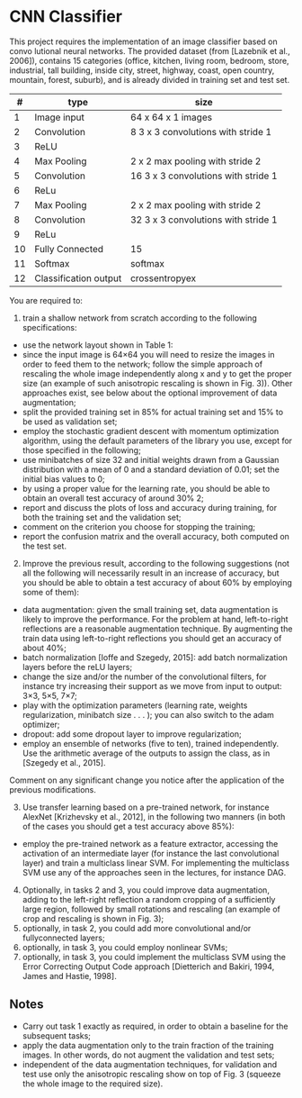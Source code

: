 # CNN Classifier

This project requires the implementation of an image classifier based on convo lutional neural networks. The provided dataset (from [Lazebnik et al., 2006]), contains 15 categories (office, kitchen, living room, bedroom, store, industrial, tall building, inside city, street, highway, coast, open country, mountain, forest, suburb), and is already divided in training set and test set.

| # | type | size |
|---|------|------|
| 1 | Image input     |  64 x 64 x 1 images    |
| 2 | Convolution     |  8  3 x 3 convolutions with stride 1    |
| 3 | ReLU     |  |
| 4 | Max Pooling     |  2 x 2 max pooling with stride 2 |
| 5 | Convolution     |  16  3 x 3 convolutions with stride 1    |
| 6 | ReLu     |  |
| 7 | Max Pooling     |  2 x 2 max pooling with stride 2 |
| 8 | Convolution     |  32  3 x 3 convolutions with stride 1    |
| 9 | ReLu     |  |
| 10 | Fully Connected |  15 |
| 11 | Softmax |  softmax |
| 12 | Classification output |  crossentropyex    |

You are required to:

1. train a shallow network from scratch according to the following specifications:

+ use the network layout shown in Table 1:
+ since the input image is 64×64 you will need to resize the images in order to feed them to the network; follow the simple approach of rescaling the whole image independently along x and y to get the proper size (an example of such anisotropic rescaling is shown in Fig. 3)). Other approaches exist, see below about the optional improvement of data augmentation;
+ split the provided training set in 85% for actual training set and 15% to be used as validation set;
+ employ the stochastic gradient descent with momentum optimization algorithm, using the default parameters of the library you use, except for those specified in the following;
+ use minibatches of size 32 and initial weights drawn from a Gaussian distribution with a mean of 0 and a standard deviation of 0.01; set the initial bias values to 0;
+ by using a proper value for the learning rate, you should be able to obtain an overall test accuracy of around 30% 2;
+ report and discuss the plots of loss and accuracy during training, for both the training set and the validation set;
+ comment on the criterion you choose for stopping the training;
+ report the confusion matrix and the overall accuracy, both computed on the test set.

2. Improve the previous result, according to the following suggestions (not all the following will necessarily result in an increase of accuracy, but you should be able to obtain a test accuracy of about 60% by employing some of them):

+ data augmentation: given the small training set, data augmentation is likely to improve the performance. For the problem at hand, left-to-right reflections are a reasonable augmentation technique. By augmenting the train data using left-to-right reflections you should get an accuracy of about 40%;
+ batch normalization [Ioffe and Szegedy, 2015]: add batch normalization layers before the reLU layers;
+ change the size and/or the number of the convolutional filters, for instance try increasing their support as we move from input to output: 3×3, 5×5, 7×7;
+ play with the optimization parameters (learning rate, weights regularization, minibatch size . . . ); you can also switch to the adam optimizer;
+ dropout: add some dropout layer to improve regularization;
+ employ an ensemble of networks (five to ten), trained independently. Use the arithmetic average of the outputs to assign the class, as in [Szegedy et al., 2015].

Comment on any significant change you notice after the application of the previous modifications.

3. Use transfer learning based on a pre-trained network, for instance AlexNet [Krizhevsky et al., 2012], in the following two manners (in both of the cases you should get a test accuracy above 85%):

+ employ the pre-trained network as a feature extractor, accessing the activation of an intermediate layer (for instance the last convolutional layer) and train a multiclass linear SVM. For implementing the multiclass SVM use any of the approaches seen in the lectures, for instance DAG.

4. Optionally, in tasks 2 and 3, you could improve data augmentation, adding to the left-right reflection a random cropping of a sufficiently large region, followed by small rotations and rescaling (an example of crop and rescaling is shown in Fig. 3);
5. optionally, in task 2, you could add more convolutional and/or fullyconnected layers;
6. optionally, in task 3, you could employ nonlinear SVMs;
7. optionally, in task 3, you could implement the multiclass SVM using the Error Correcting Output Code approach [Dietterich and Bakiri, 1994, James and Hastie, 1998].

## Notes 

+ Carry out task 1 exactly as required, in order to obtain a baseline for the subsequent tasks;
+ apply the data augmentation only to the train fraction of the training images. In other words, do not augment the validation and test sets;
+ independent of the data augmentation techniques, for validation and test use only the anisotropic rescaling show on top of Fig. 3 (squeeze the whole image to the required size).
